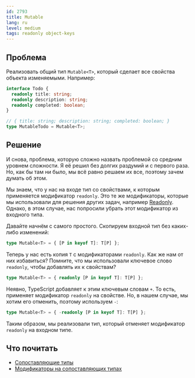 ```yaml
---
id: 2793
title: Mutable
lang: ru
level: medium
tags: readonly object-keys
---
```


## Проблема

Реализовать общий тип `Mutable<T>`, который сделает все свойства объекта изменяемыми.
Например:

```typescript
interface Todo {
  readonly title: string;
  readonly description: string;
  readonly completed: boolean;
}

// { title: string; description: string; completed: boolean; }
type MutableTodo = Mutable<T>;
```

## Решение

И снова, проблема, которую сложно назвать проблемой со средним уровнем сложности.
Я её решил без долгих раздумий и с первого раза.
Но, как бы там ни было, мы всё равно решаем их все, поэтому зачем думать об этом.

Мы знаем, что у нас на входе тип со свойствами, к которым применяется модификатор `readonly`.
Это те же модификаторы, которые мы использовали для решения других задач, например [Readonly](./easy-readonly.md).
Однако, в этом случае, нас попросили убрать этот модификатор из входного типа.

Давайте начнём с самого простого.
Скопируем входной тип без каких-либо изменений:

```typescript
type Mutable<T> = { [P in keyof T]: T[P] };
```

Теперь у нас есть копия `T` с модификаторами `readonly`.
Как же нам от них избавиться?
Помните, что мы использовали ключевое слово `readonly`, чтобы добавлять их к свойствам?

```typescript
type Mutable<T> = { readonly [P in keyof T]: T[P] };
```

Неявно, TypeScript добавляет к этим ключевым словам `+`.
То есть, применяет модификатор `readonly` на свойстве.
Но, в нашем случае, мы хотим его отменить, поэтому используем `-`:

```typescript
type Mutable<T> = { -readonly [P in keyof T]: T[P] };
```

Таким образом, мы реализовали тип, который отменяет модификатор `readonly` на входном типе.

## Что почитать

- [Сопоставляющие типы](https://www.typescriptlang.org/docs/handbook/2/mapped-types.html)
- [Модификаторы на сопоставляющих типах](https://www.typescriptlang.org/docs/handbook/2/mapped-types.html#mapping-modifiers)
